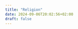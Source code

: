 ```yaml
---
title: "Religion"
date: 2024-09-06T20:02:56+02:00
draft: false
---
```



<!--La religion est un système de croyances et de pratiques qui relient les hommes à Dieu.-->

